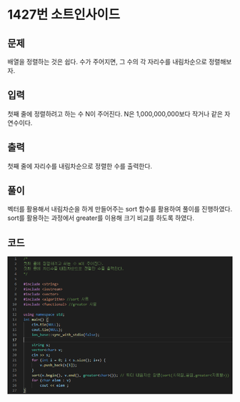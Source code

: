 # **1427번** 소트인사이드

[문자열]: https://www.acmicpc.net/problem/1427	"소트인사이드"



## 문제

배열을 정렬하는 것은 쉽다. 수가 주어지면, 그 수의 각 자리수를 내림차순으로 정렬해보자.  



## 입력

첫째 줄에 정렬하려고 하는 수 N이 주어진다. N은 1,000,000,000보다 작거나 같은 자연수이다.



## 출력

첫째 줄에 자리수를 내림차순으로 정렬한 수를 출력한다.


## 풀이

벡터를 활용해서 내림차순을 하게 만들어주는 sort 함수를 활용하여 풀이를 진행하였다.
sort를 활용하는 과정에서 greater를 이용해 크기 비교를 하도록 하였다.



## 코드


![코드](https://github.com/Cheetozzeong/Algorithm_Study/blob/main/week2/1427/1427.png?raw=true)

